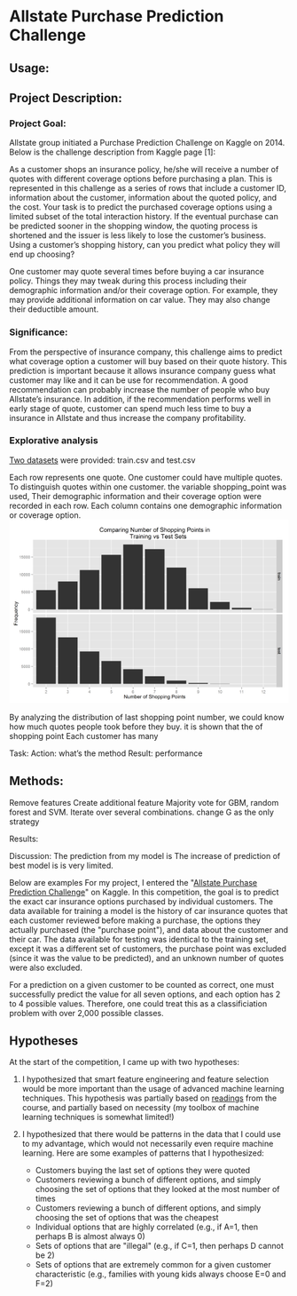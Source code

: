 # Allstate Purchase Prediction Challenge 


## Usage:

## Project Description: 
### Project Goal: 
Allstate group initiated a Purchase Prediction Challenge on Kaggle on 2014. Below is the challenge description from Kaggle page [1]:

As a customer shops an insurance policy, he/she will receive a number of quotes with different coverage options before purchasing a plan. This is represented in this challenge as a series of rows that include a customer ID, information about the customer, information about the quoted policy, and the cost. Your task is to predict the purchased coverage options using a limited subset of the total interaction history. If the eventual purchase can be predicted sooner in the shopping window, the quoting process is shortened and the issuer is less likely to lose the customer’s business. 
Using a customer’s shopping history, can you predict what policy they will end up choosing?

One customer may quote several times before buying a car insurance policy. Things they may tweak during this process including their demographic information and/or their coverage option. For example, they may provide additional information on car value. They may also change their deductible amount. 

### Significance: 

From the perspective of insurance company, this challenge aims to predict what coverage option a customer will buy based on their quote history. This prediction is important because it allows insurance company guess what customer may like and it can be use for recommendation. A good recommendation can probably increase the number of people who buy Allstate’s insurance. In addition, if the recommendation performs well in early stage of quote, customer can spend much less time to buy a insurance in Allstate and thus increase the company profitability.

### Explorative analysis
[Two datasets](http://www.kaggle.com/c/allstate-purchase-prediction-challenge/data) were provided: train.csv and test.csv 

Each row represents one quote. One customer could have multiple quotes. To distinguish quotes within one customer. the variable shopping_point was used, Their demographic information and their coverage option were recorded in each row. Each column contains one demographic information or coverage option.
<br />![](pics/allstate-viz-1.png)

By analyzing the distribution of last shopping point number, we could know how much quotes people took before they buy. 
it is shown that the of shopping point 
Each customer has many  

Task: 
Action: what’s the method
Result: performance
## Methods:
Remove features
Create additional feature
Majority vote for GBM, random forest and SVM. 
Iterate over several combinations.
change G as the only strategy

Results:


Discussion:
The prediction from my model is 
The increase of prediction of best model is
is very limited.









Below are examples 
For my project, I entered the "[Allstate Purchase Prediction Challenge](http://www.kaggle.com/c/allstate-purchase-prediction-challenge)" on Kaggle. In this competition, the goal is to predict the exact car insurance options purchased by individual customers. The data available for training a model is the history of car insurance quotes that each customer reviewed before making a purchase, the options they actually purchased (the "purchase point"), and data about the customer and their car. The data available for testing was identical to the training set, except it was a different set of customers, the purchase point was excluded (since it was the value to be predicted), and an unknown number of quotes were also excluded.

For a prediction on a given customer to be counted as correct, one must successfully predict the value for all seven options, and each option has 2 to 4 possible values. Therefore, one could treat this as a classificiation problem with over 2,000 possible classes.


## Hypotheses

At the start of the competition, I came up with two hypotheses:

1. I hypothesized that smart feature engineering and feature selection would be more important than the usage of advanced machine learning techniques. This hypothesis was partially based on [readings](http://homes.cs.washington.edu/~pedrod/papers/cacm12.pdf) from the course, and partially based on necessity (my toolbox of machine learning techniques is somewhat limited!)

2. I hypothesized that there would be patterns in the data that I could use to my advantage, which would not necessarily even require machine learning. Here are some examples of patterns that I hypothesized:
	* Customers buying the last set of options they were quoted
	* Customers reviewing a bunch of different options, and simply choosing the set of options that they looked at the most number of times
	* Customers reviewing a bunch of different options, and simply choosing the set of options that was the cheapest
	* Individual options that are highly correlated (e.g., if A=1, then perhaps B is almost always 0)
	* Sets of options that are "illegal" (e.g., if C=1, then perhaps D cannot be 2)
	* Sets of options that are extremely common for a given customer characteristic (e.g., families with young kids always choose E=0 and F=2)
